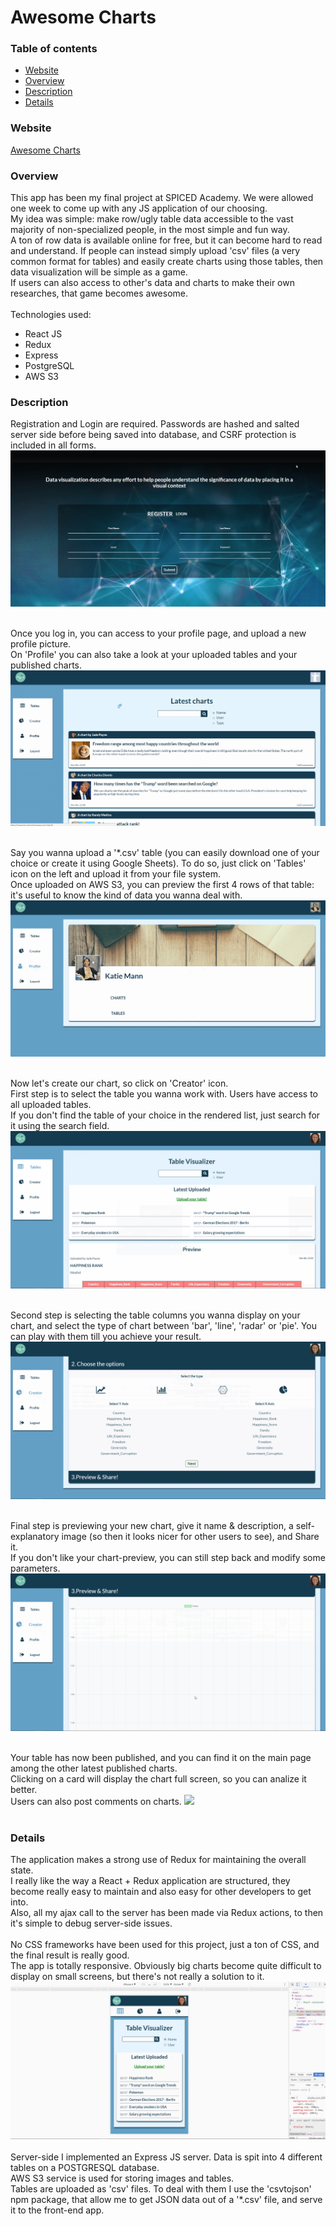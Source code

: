 # Awesome Charts

### Table of contents

*   [Website](#website)
*   [Overview](#overview)
*   [Description](#description)
*   [Details](#details)

### Website

[Awesome Charts](https://awesome-charts.herokuapp.com/)


### Overview

This app has been my final project at SPICED Academy.
We were allowed one week to come up with any JS application of our choosing.<br/>
My idea was simple: make row/ugly table data accessible to the vast majority of non-specialized people, in the most simple and fun way.<br/>
A ton of row data is available online for free, but it can become hard to read and understand.
If people can instead simply upload 'csv' files (a very common format for tables) and easily create charts using those tables,
then data visualization will be simple as a game.</br>
If users can also access to other's data and charts to make their own researches, that game becomes awesome.
<br/>
<br/>
Technologies used:
*   React JS
*   Redux
*   Express
*   PostgreSQL
*   AWS S3


### Description

Registration and Login are required. Passwords are hashed and salted server side before being saved into database, and CSRF protection is included in all forms.
![](./public/README_gifs/register.gif)
<br/>
<br/>

Once you log in, you can access to your profile page, and upload a new profile picture.<br/>
On 'Profile' you can also take a look at your uploaded tables and your published charts.
![](./public/README_gifs/profile.gif)
<br/>
<br/>

Say you wanna upload a '*.csv' table (you can easily download one of your choice or create it using Google Sheets).
To do so, just click on 'Tables' icon on the left and upload it from your file system.<br/>
Once uploaded on AWS S3, you can preview the first 4 rows of that table: it's useful to know the kind of data you wanna deal with.
![](./public/README_gifs/table_upload.gif)
<br/>
<br/>

Now let's create our chart, so click on 'Creator' icon.<br/>
First step is to select the table you wanna work with. Users have access to all uploaded tables.<br/>
If you don't find the table of your choice in the rendered list, just search for it using the search field.
![](./public/README_gifs/step_1.gif)
<br/>
<br/>

Second step is selecting the table columns you wanna display on your chart, and select the type of chart between 'bar', 'line', 'radar' or 'pie'.
You can play with them till you achieve your result.
![](./public/README_gifs/step_2.gif)
<br/>
<br/>

Final step is previewing your new chart, give it name & description, a self-explanatory image (so then it looks nicer for other users to see), and Share it.<br/>
If you don't like your chart-preview, you can still step back and modify some parameters.
![](./public/README_gifs/step_3.gif)
<br/>
<br/>

Your table has now been published, and you can find it on the main page among the other latest published charts.<br/>
Clicking on a card will display the chart full screen, so you can analize it better.<br/>
Users can also post comments on charts.
![](./public/README_gifs/charts.gif)
<br/>
<br/>

### Details

The application makes a strong use of Redux for maintaining the overall state.<br/>
I really like the way a React + Redux application are structured, they become really easy to maintain and also easy for other developers to get into.</br>
Also, all my ajax call to the server has been made via Redux actions, to then it's simple to debug server-side issues.
<br/>
<br/>
No CSS frameworks have been used for this project, just a ton of CSS, and the final result is really good.<br/>
The app is totally responsive. Obviously big charts become quite difficult to display on small screens, but there's not really a solution to it.
![](./public/README_gifs/responsive.gif)
<br/>
<br/>
Server-side I implemented an Express JS server. Data is spit into 4 different tables on a POSTGRESQL database.</br>
AWS S3 service is used for storing images and tables.<br/>
Tables are uploaded as 'csv' files. To deal with them I use the 'csvtojson' npm package, that allow me to get JSON data out of a '*.csv' file, and serve it to the front-end app.
